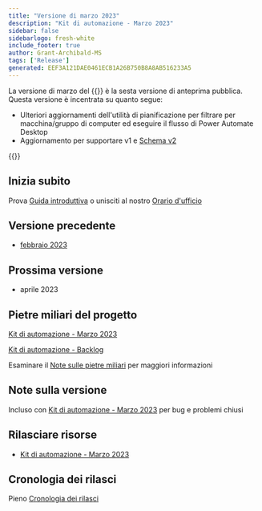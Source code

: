 ```yaml
---
title: "Versione di marzo 2023"
description: "Kit di automazione - Marzo 2023"
sidebar: false
sidebarlogo: fresh-white
include_footer: true
author: Grant-Archibald-MS
tags: ['Release']
generated: EEF3A121DAE0461ECB1A26B750B8A8AB516233A5
---
```


La versione di marzo del {{<product-name>}} è la sesta versione di anteprima pubblica. Questa versione è incentrata su quanto segue:

- Ulteriori aggiornamenti dell'utilità di pianificazione per filtrare per macchina/gruppo di computer ed eseguire il flusso di Power Automate Desktop
- Aggiornamento per supportare v1 e [Schema v2](https://learn.microsoft.com/en-us/power-automate/desktop-flows/schema)

{{<questions name="/content/it/releases/march-2023.json" completed="Grazie per aver fornito feedback" showNavigationButtons="false" locale="it">}}

## Inizia subito

Prova [Guida introduttiva](/it/get-started) o unisciti al nostro [Orario d'ufficio](/it/office-hours)

## Versione precedente

- [febbraio 2023](/it/releases/february-2023)

## Prossima versione

- aprile 2023

## Pietre miliari del progetto

[Kit di automazione - Marzo 2023](https://github.com/orgs/microsoft/projects/486/views/10)

[Kit di automazione - Backlog](https://github.com/orgs/microsoft/projects/486/views/1)

Esaminare il [Note sulle pietre miliari](/it/releases/milestones) per maggiori informazioni

## Note sulla versione

Incluso con [Kit di automazione - Marzo 2023](https://github.com/microsoft/powercat-automation-kit/releases/tag/AutomationKit-March2023) per bug e problemi chiusi

## Rilasciare risorse

- [Kit di automazione - Marzo 2023](https://github.com/microsoft/powercat-automation-kit/releases/tag/AutomationKit-March2023)

## Cronologia dei rilasci

Pieno [Cronologia dei rilasci](/it/releases)
